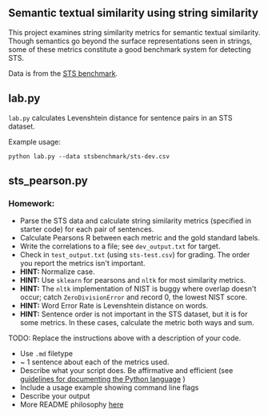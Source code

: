 Semantic textual similarity using string similarity
---------------------------------------------------

This project examines string similarity metrics for semantic textual similarity.
Though semantics go beyond the surface representations seen in strings, some of these
metrics constitute a good benchmark system for detecting STS.


Data is from the [STS benchmark](http://ixa2.si.ehu.es/stswiki/index.php/STSbenchmark).

## lab.py

`lab.py` calculates Levenshtein distance for sentence pairs in an STS dataset.

Example usage:

`python lab.py --data stsbenchmark/sts-dev.csv`

## sts_pearson.py

### Homework: 
* Parse the STS data and calculate string similarity metrics (specified in starter code)
for each pair of sentences. 
* Calculate Pearsons R between each metric and the gold standard labels.
* Write the correlations to a file; see `dev_output.txt` for target.
* Check in `test_output.txt` (using `sts-test.csv`) for grading. The order you report the metrics isn't important.
* **HINT:** Normalize case.
* **HINT:** Use `sklearn` for pearsons and `nltk` for most similarity metrics.
* **HINT:** The `nltk` implementation of NIST is buggy where overlap doesn't occur; catch `ZeroDivisionError` 
and record 0, the lowest NIST score.
* **HINT:** Word Error Rate is Levenshtein distance on words.
* **HINT:** Sentence order is not important in the STS dataset, but it is for some metrics.
In these cases, calculate the metric both ways and sum.

TODO: Replace the instructions above with a description of your code.
* Use `.md` filetype
* ~ 1 sentence about each of the metrics used.
* Describe what your script does. Be affirmative and efficient 
(see [guidelines for documenting the Python language]( 
https://devguide.python.org/documenting/#affirmative-tone) )
* Include a usage example showing command line flags
* Describe your output
* More README philosophy [here](https://bulldogjob.com/news/449-how-to-write-a-good-readme-for-your-github-project) 
